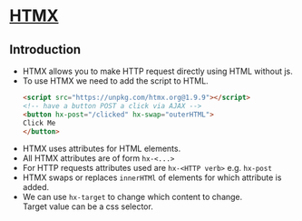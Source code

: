 # [HTMX](https://htmx.org/)

## Introduction
- HTMX allows you to make HTTP request directly using HTML without js.
- To use HTMX we need to add the script to HTML.
    ```html
    <script src="https://unpkg.com/htmx.org@1.9.9"></script>
    <!-- have a button POST a click via AJAX -->
    <button hx-post="/clicked" hx-swap="outerHTML">
    Click Me
    </button>
    ```
- HTMX uses attributes for HTML elements.
- All HTMX attributes are of form `hx-<...>`
- For HTTP requests attributes used are `hx-<HTTP verb>` e.g. `hx-post`
- HTMX swaps or replaces `innerHTMl` of elements for which attribute is added.
- We can use `hx-target` to change which content to change.  
Target value can be a css selector.
